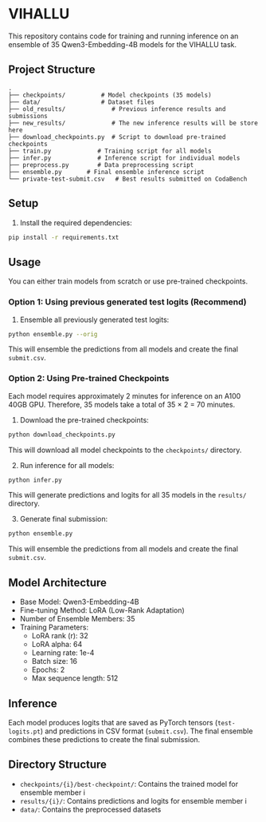 # VIHALLU

This repository contains code for training and running inference on an ensemble of 35 Qwen3-Embedding-4B models for the VIHALLU task.

## Project Structure

```
.
├── checkpoints/          # Model checkpoints (35 models)
├── data/                 # Dataset files
├── old_results/             # Previous inference results and submissions
├── new_results/             # The new inference results will be store here
├── download_checkpoints.py  # Script to download pre-trained checkpoints
├── train.py             # Training script for all models
├── infer.py             # Inference script for individual models
├── preprocess.py        # Data preprocessing script
├── ensemble.py       # Final ensemble inference script
└── private-test-submit.csv   # Best results submitted on CodaBench
```

## Setup

1. Install the required dependencies:
```bash
pip install -r requirements.txt
```

## Usage

You can either train models from scratch or use pre-trained checkpoints.

### Option 1: Using previous generated test logits (Recommend)

1. Ensemble all previously generated test logits:
```bash
python ensemble.py --orig
```
This will ensemble the predictions from all models and create the final `submit.csv`.

### Option 2: Using Pre-trained Checkpoints
Each model requires approximately 2 minutes for inference on an A100 40GB GPU. Therefore, 35 models take a total of 35 × 2 = 70 minutes.

1. Download the pre-trained checkpoints:
```bash
python download_checkpoints.py
```
This will download all model checkpoints to the `checkpoints/` directory.

2. Run inference for all models:
```bash
python infer.py
```
This will generate predictions and logits for all 35 models in the `results/` directory.

3. Generate final submission:
```bash
python ensemble.py
```
This will ensemble the predictions from all models and create the final `submit.csv`.

## Model Architecture

- Base Model: Qwen3-Embedding-4B
- Fine-tuning Method: LoRA (Low-Rank Adaptation)
- Number of Ensemble Members: 35
- Training Parameters:
  - LoRA rank (r): 32
  - LoRA alpha: 64
  - Learning rate: 1e-4
  - Batch size: 16
  - Epochs: 2
  - Max sequence length: 512

## Inference

Each model produces logits that are saved as PyTorch tensors (`test-logits.pt`) and predictions in CSV format (`submit.csv`). The final ensemble combines these predictions to create the final submission.

## Directory Structure

- `checkpoints/{i}/best-checkpoint/`: Contains the trained model for ensemble member i
- `results/{i}/`: Contains predictions and logits for ensemble member i
- `data/`: Contains the preprocessed datasets
